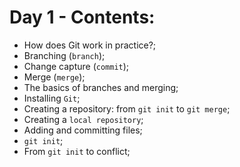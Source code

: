 # Day 1 - Contents: 

* How does Git work in practice?; 
* Branching (`branch`); 
* Change capture (`commit`); 
* Merge (`merge`); 
* The basics of branches and merging; 
* Installing `Git`; 
* Creating a repository: from `git init` to `git merge`; 
* Creating a `local repository`; 
* Adding and committing files; 
* `git init`; 
* From `git init` to conflict; 

